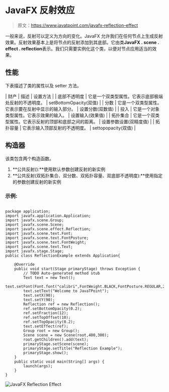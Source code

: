 # JavaFX 反射效应

> 原文：<https://www.javatpoint.com/javafx-reflection-effect>

一般来说，反射可以定义为方向的变化。JavaFX 允许我们在任何节点上生成反射效果。反射效果基本上是将节点的反射添加到其底部。它由类**JavaFX . scene . effect . reflection**表示。我们只需要实例化这个类，以便对节点应用适当的效果。

## 性能

下表描述了类的属性以及 setter 方法。

| 财产 | 描述 | 设置方法 |
| 底部不透明度 | 它是一个双类型属性。它表示底部极端处反射的不透明度。 | setBottomOpacity(双值) |
| 分数 | 它是一个双类型属性。它表示要在反射中显示的输入部分。 | 设置分数(双数值) |
| 投入 | 它是一个对象类型属性。它表示效果的输入。 | 设置输入(效果值) |
| 拓扑集合 | 它是一个双类型属性。它表示反射的顶部和底部之间的距离。 | 设置参数设置(双精度值) |
| 拓扑容量 | 它表示输入顶部反射的不透明度。 | settopopacity(双值) |

## 构造器

该类包含两个构造函数。

1.  **公共反射():**使用默认参数创建反射的新实例
2.  **公共反射(双拓扑集合、双分数、双拓扑容量、双底部不透明度):**使用指定的参数创建反射的新实例

### 示例:

```

package application;
import javafx.application.Application;
import javafx.scene.Group;
import javafx.scene.Scene;
import javafx.scene.effect.Reflection;
import javafx.scene.text.Font;
import javafx.scene.text.FontPosture;
import javafx.scene.text.FontWeight;
import javafx.scene.text.Text;
import javafx.stage.Stage;
public class ReflectionExample extends Application{

	@Override
	public void start(Stage primaryStage) throws Exception {
		// TODO Auto-generated method stub
		Text text = new Text();
		text.setFont(Font.font("calibri",FontWeight.BLACK,FontPosture.REGULAR,20));
		text.setText("Welcome to JavaTPoint");
		text.setX(90);
		text.setY(90);
		Reflection ref = new Reflection();
		ref.setBottomOpacity(0.2);
		ref.setFraction(12);
		ref.setTopOffset(10);
		ref.setTopOpacity(0.2);
		text.setEffect(ref);
		Group root = new Group();
		Scene scene = new Scene(root,400,300);
		root.getChildren().add(text);
		primaryStage.setScene(scene);
		primaryStage.setTitle("Reflection Example");
		primaryStage.show();
	}
	public static void main(String[] args) {
		launch(args);
	}
}

```

![JavaFX Reflection Effect](../img/be90fda57ff15f890b985648fce859e4.png)